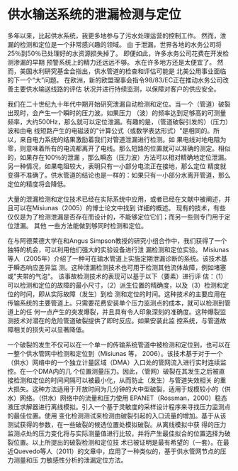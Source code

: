 # 供水输送系统的泄漏检测与定位

多年以来，比起供水系统，我更多地参与了污水处理运营的控制工作。 然而，泄漏的检测和定位是一个非常感兴趣的领域。 由
于泄漏，世界各地的水务公司将25％到50％已处理好的水资源损失掉了。 即便如此，许多水务公司花费在开发检测渗漏的早期
预警系统上的精力还远远不够。 水在许多地方还是太便宜了。 然而，美国水利研究基金会指出，供水管道的检查和评估可能是
北美公用事业面临的下一个“大”问题。 在欧洲，新的欧盟理事会指令98/83/EC正在推动水务公司改善主要供水输送线路的评估
状况并进行持续监测，以保障对客户的供应安全。

我们在二十世纪九十年代中期开始研究泄漏自动检测和定位。当一个（管道）破裂出现时，会产生一个瞬时的压力波。如果压力
（波）的频率达到足够高的可测量频率，大约500Hz，那么就可以定位泄漏。有趣的是，（管道破裂引发的）（压力）波和由电
线短路产生的电磁波的"计算公式（或数学表达形式）"是相同的。所以，来自电力系统的结果激励着我们对管道泄漏进行检测。如
果电线对地电阻为零，则意味着所有的电流都离开了电线。那么短路的位置就可以准确的测定。相似的，如果存在100％的泄漏
，那么瞬态（压力波）方法可以相对精确地定位泄漏。另一种情况，如果电阻较大，表明只有一小部分电流正在接地，那么定位
精度就变得不准确了。供水管道的结论也是一样的：如果只有一小部分水离开管道，那么定位的精度将会降低。

大量的泄漏检测和定位技术已经在实际系统中应用，或者已经在文献中被阐述，并且可以在Misiunas（2005）的博士论文中找到
详细的概述。 现有的技术，有些仅仅是为了检测泄漏是否存在而设计的，不能够定位它们；而另一些则专门用于定位泄漏。 其他
一些方法能做到够同时检测和定位。

在与阿德莱德大学在和Angus Simpson教授的研究小组合作中，我们获得了一个独特的机会，可以利用他们强大的实验设备进行泄
漏检测和定位实验。 Misiunas等人（2005年）介绍了一种可在输水管道上实施定期泄漏诊断的系统。该技术基于瞬态响应差异监
测。这种泄漏检测技术也可用于检测其他流体故障，例如堵塞或"夹带的气泡"。 该事故检测技术的表现可以基于以下（要素）进行评
估：（1）可以检测和定位的故障的最小尺寸，（2）派生位置的精确度，以及（3）检测和定位的时间，即从实际故障（发生）到检
测和定位的时间。这种技术的主要应用在传输系统的主要管道上。只需要花费安装单个压力监测点的成本，就可以检测到管道上的任
何一点产生的突发爆裂，并且具有令人印象深刻的准确度。这种爆裂监测技术对潜在的危险管道破裂提供了即时反应。如果安装此监
控系统，与管道故障相关的损失可以显著降低。

一个破裂的发生不仅可以在一个单一的传输系统管道中被检测和定位到，也可以在一整个供水管网中检测和定位到（Misiunas 等，
2006）。该技术基于对于一个（供水）网络中的一个独立计量区域（DMA）入口处的管网流入进行实时连续监控。在一个DMA内的几
个位置测量压力。因此，（管网）破裂在其发生之后被直接检测和定位的时间间隔可以被最小化，从而防止（发生）与管道失效相关
的重大损失。这种方法适用于开放时间为几分钟的大中型破裂，适用于规模较小的（供水）网络。（供水）网络中的流量和压力使用
EPANET（Rossman，2000）稳态液压求解器进行离线模拟。引入一个基于灵敏度的采样设计程序来寻找压力监测点的最佳位置。使用
变化检测测试来检测由破裂引起的入口流量的增加。基于从该测试获得的参数，在一些破裂的候选位置处模拟破裂。从离线模拟中获
得的压力监测点处的压力变化将与实际测量值进行比较，并将产生最佳拟合的位置选择为破裂位置。以上所提出的破裂检测和定位技
术已被证明是最有希望的（一套）。在最近Quevedo等人（2011）的文章中，应用了一种类似的，基于供水管网节点的压力测量和压
力敏感性分析的泄漏定位方法。
